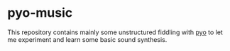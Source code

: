 # pyo-music

This repository contains mainly some unstructured fiddling with [pyo](http://ajaxsoundstudio.com/software/pyo/) to let me experiment and learn some basic sound synthesis.


